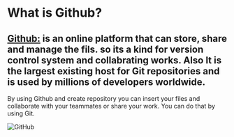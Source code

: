 # What is Github?

## [Github:](#Github.md) is an online platform that can store, share and manage the fils. so its a kind for version control system and collabrating works. Also It is the largest existing host for Git repositories and is used by millions of developers worldwide.

By using Github and create repository you can insert your files and collaborate with your teammates or share your work. You can do that by using Git.

![GitHub](https://miro.medium.com/max/882/1*D5zGIGFZoEO4uCTriOj4xg.jpeg)
